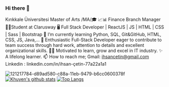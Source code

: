### Hi there 👋
Kırıkkale Üniversitesi Master of Arts /MA/🎓 
📈📊 Finance Branch Manager 
👨‍💻Student at Clarusway 🖥 Full Stack Developer | ReactJS | JS | HTML | CSS | Sass | Bootstrap
🌱 I’m currently learning Python, SQL, Git&GitHub, HTML, CSS, JS, Java,...
👯 Enthusiastic Full-Stack Developer eager to contribute to team success through hard work, attention to details and excellent organizational skills.
👨‍💻 Motivated to learn, grow and excel in IT industry.
✨ A lifelong learner.
📫 How to reach me;
Gmail:     ihsancetin@gmail.com
Linkedin : linkedin.com/in/ihsan-çetin-77a22a1a1

![121217784-d89ad580-c88a-11eb-9479-b6cc0600378f](https://user-images.githubusercontent.com/81583304/122689335-777be600-d22a-11eb-962a-daabc06e3f30.png)
[![Khuyen's github stats](https://github-readme-stats.vercel.app/api?username=khuyentran1401&count_private=true&show_icons=true&theme=radical&hide_rank=false)](https://github.com/anuraghazra/github-readme-stats)
[![Top Langs](https://github-readme-stats.vercel.app/api/top-langs/?username=anuraghazra)](https://github.com/anuraghazra/github-readme-stats)
